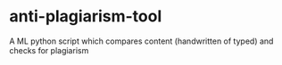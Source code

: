 # anti-plagiarism-tool
 A ML python script which compares content (handwritten of typed) and checks for plagiarism
